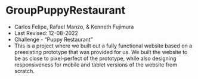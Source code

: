# GroupPuppyRestaurant
- Carlos Felipe, Rafael Manzo, & Kenneth Fujimura
- Last Revised: 12-08-2022
- Challenge - “Puppy Restaurant”
- This is a project where we built out a fully functional website based on a preexisting prototype that was provided for us. We built the website to be as close to pixel-perfect of the prototype, while also designing responsiveness for mobile and tablet versions of the website from scratch.